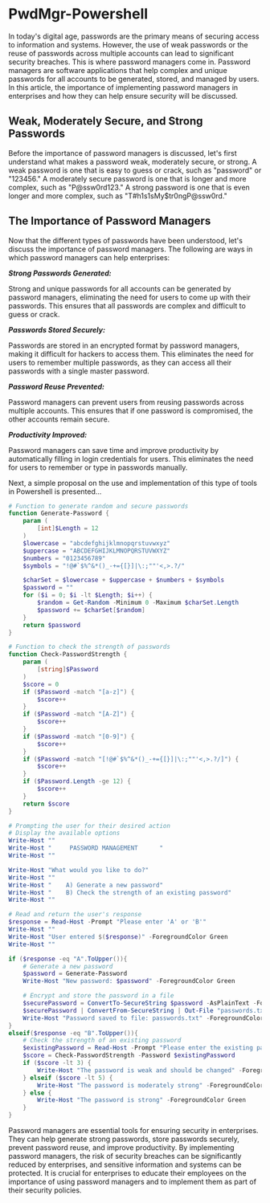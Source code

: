 # PwdMgr-Powershell


In today's digital age, passwords are the primary means of securing access to information and systems. However, the use of weak passwords or the reuse of passwords across multiple accounts can lead to significant security breaches. This is where password managers come in. Password managers are software applications that help complex and unique passwords for all accounts to be generated, stored, and managed by users. In this article, the importance of implementing password managers in enterprises and how they can help ensure security will be discussed.

<h2>Weak, Moderately Secure, and Strong Passwords</h2>

Before the importance of password managers is discussed, let's first understand what makes a password weak, moderately secure, or strong. A weak password is one that is easy to guess or crack, such as "password" or "123456." A moderately secure password is one that is longer and more complex, such as "P@ssw0rd123." A strong password is one that is even longer and more complex, such as "T#h1s1sMy$tr0ngP@ssw0rd."

<h2>The Importance of Password Managers</h2>

Now that the different types of passwords have been understood, let's discuss the importance of password managers. The following are ways in which password managers can help enterprises:
  
<i><b>Strong Passwords Generated:</b></i> 

Strong and unique passwords for all accounts can be generated by password managers, eliminating the need for users to come up with their passwords. This ensures that all passwords are complex and difficult to guess or crack.
  
<i><b>Passwords Stored Securely:</b></i> 

Passwords are stored in an encrypted format by password managers, making it difficult for hackers to access them. This eliminates the need for users to remember multiple passwords, as they can access all their passwords with a single master password.

<i><b>Password Reuse Prevented:</b></i> 

Password managers can prevent users from reusing passwords across multiple accounts. This ensures that if one password is compromised, the other accounts remain secure.
  
<i><b>Productivity Improved:</b></i> 

Password managers can save time and improve productivity by automatically filling in login credentials for users. This eliminates the need for users to remember or type in passwords manually.

Next, a simple proposal on the use and implementation of this type of tools in Powershell is presented...



```powershell
# Function to generate random and secure passwords
function Generate-Password {
    param (
        [int]$Length = 12
    )
    $lowercase = "abcdefghijklmnopqrstuvwxyz"
    $uppercase = "ABCDEFGHIJKLMNOPQRSTUVWXYZ"
    $numbers = "0123456789"
    $symbols = "!@#`$%^&*()_-+={[}]|\:;""'<,>.?/"

    $charSet = $lowercase + $uppercase + $numbers + $symbols
    $password = ""
    for ($i = 0; $i -lt $Length; $i++) {
        $random = Get-Random -Minimum 0 -Maximum $charSet.Length
        $password += $charSet[$random]
    }
    return $password
}

# Function to check the strength of passwords
function Check-PasswordStrength {
    param (
        [string]$Password
    )
    $score = 0
    if ($Password -match "[a-z]") {
        $score++
    }
    if ($Password -match "[A-Z]") {
        $score++
    }
    if ($Password -match "[0-9]") {
        $score++
    }
    if ($Password -match "[!@#`$%^&*()_-+={[}]|\:;""'<,>.?/]") {
        $score++
    }
    if ($Password.Length -ge 12) {
        $score++
    }
    return $score
}

# Prompting the user for their desired action
# Display the available options
Write-Host ""
Write-Host "     PASSWORD MANAGEMENT      "
Write-Host ""

Write-Host "What would you like to do?"
Write-Host ""
Write-Host "    A) Generate a new password"
Write-Host "    B) Check the strength of an existing password"
Write-Host ""

# Read and return the user's response
$response = Read-Host -Prompt "Please enter 'A' or 'B'"
Write-Host ""
Write-Host "User entered $($response)" -ForegroundColor Green
Write-Host ""

if ($response -eq "A".ToUpper()){
    # Generate a new password
    $password = Generate-Password
    Write-Host "New password: $password" -ForegroundColor Green

    # Encrypt and store the password in a file
    $securePassword = ConvertTo-SecureString $password -AsPlainText -Force
    $securePassword | ConvertFrom-SecureString | Out-File "passwords.txt"
    Write-Host "Password saved to file: passwords.txt" -ForegroundColor Green
}
elseif($response -eq "B".ToUpper()){
    # Check the strength of an existing password
    $existingPassword = Read-Host -Prompt "Please enter the existing password"
    $score = Check-PasswordStrength -Password $existingPassword
    if ($score -lt 3) {
        Write-Host "The password is weak and should be changed" -ForegroundColor Red
    } elseif ($score -lt 5) {
        Write-Host "The password is moderately strong" -ForegroundColor Yellow
    } else {
        Write-Host "The password is strong" -ForegroundColor Green
    }
}
```

Password managers are essential tools for ensuring security in enterprises. They can help generate strong passwords, store passwords securely, prevent password reuse, and improve productivity. By implementing password managers, the risk of security breaches can be significantly reduced by enterprises, and sensitive information and systems can be protected. It is crucial for enterprises to educate their employees on the importance of using password managers and to implement them as part of their security policies.
